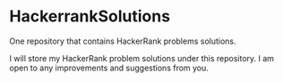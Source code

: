 # HackerrankSolutions
One repository that contains HackerRank problems solutions.

I will store my HackerRank problem solutions under this repository. I am open to any improvements and suggestions from you.
